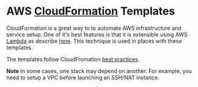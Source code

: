 # AWS [CloudFormation](https://aws.amazon.com/cloudformation/) Templates

CloudFormation is a great way to to automate AWS infrastructure and service setup. One of it's best features is that it is extensible using AWS [Lambda](https://aws.amazon.com/lambda/) as describe [here](http://docs.aws.amazon.com/AWSCloudFormation/latest/UserGuide/template-custom-resources-lambda.html). This technique is used in places with these templates.

The templates follow CloudFromation [best practices](http://www.slideshare.net/AmazonWebServices/app304-aws-cloudformation-best-practices-aws-reinvent-2014).

**Note**
In some cases, one stack may depend on another. For example, you need to setup a VPC before launching an SSH/NAT instance.



